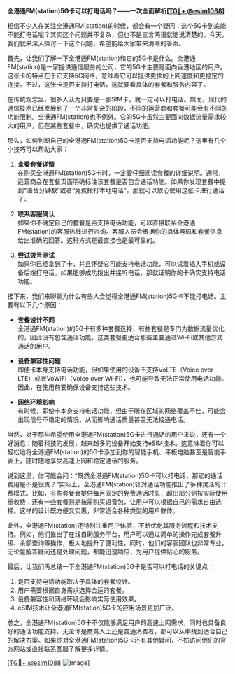**全港通FM(station)5G卡可以打电话吗？——一次全面解析[[TG💪+ @esim1088](https://t.me/s/esim1088)]**

相信不少人在关注全港通FM(station)的时候，都会有一个疑问：这个5G卡到底能不能打电话呢？其实这个问题并不复杂，但也不是三言两语就能说清楚的。今天，我们就来深入探讨一下这个问题，希望能给大家带来清晰的答案。

首先，让我们了解一下全港通FM(station)和它的5G卡是什么。全港通FM(station)是一家提供通信服务的公司，它的5G卡主要是面向香港地区的用户。这张卡的特点在于它支持5G网络，意味着它可以提供更快的上网速度和更稳定的连接。不过，这张卡是否支持打电话，这就要看具体的套餐和服务内容了。

在传统观念里，很多人认为只要是一张SIM卡，就一定可以打电话。然而，现代的通信技术已经发展到了一个非常复杂的阶段，不同的运营商和套餐可能会有不同的功能限制。全港通FM(station)也不例外。它的5G卡虽然主要面向数据流量需求较大的用户，但在某些套餐中，确实也提供了通话功能。

那么，如何判断自己的全港通FM(station)5G卡是否支持电话功能呢？这里有几个小技巧可以帮助大家：

1. **查看套餐详情**  
   在购买全港通FM(station)5G卡时，一定要仔细阅读套餐的详细说明。通常，运营商会在套餐页面明确标注该套餐是否包含通话功能。如果你发现套餐中提到“语音分钟数”或者“免费拨打本地电话”，那就可以放心使用这张卡进行通话了。

2. **联系客服确认**  
   如果你不确定自己的套餐是否支持电话功能，可以直接联系全港通FM(station)的客服热线进行咨询。客服人员会根据你的具体号码和套餐信息给出准确的回答。这种方式是最直接也是最可靠的。

3. **尝试拨号测试**  
   如果你已经拿到了卡，并且怀疑它可能支持电话功能，可以试着插入手机或设备后拨打电话。如果能够成功拨出并接听电话，那就证明你的卡确实支持电话功能。

接下来，我们来聊聊为什么有些人会觉得全港通FM(station)5G卡不能打电话。主要有以下几个原因：

- **套餐设计不同**  
  全港通FM(station)的5G卡有多种套餐选择，有些套餐是专门为数据流量优化的，因此没有包含通话功能。这类套餐更适合那些主要通过Wi-Fi或其他方式通话的用户。

- **设备兼容性问题**  
  即便卡本身支持电话功能，但如果使用的设备不支持VoLTE（Voice over LTE）或者VoWiFi（Voice over Wi-Fi），也可能导致无法正常使用电话功能。因此，在使用前要确保设备支持这些技术。

- **网络环境影响**  
  有时候，即使卡本身支持电话功能，但由于所在区域的网络覆盖不佳，可能会出现信号不稳定的情况，从而影响通话质量甚至无法接通电话。

当然，对于那些希望使用全港通FM(station)5G卡进行通话的用户来说，还有一个好消息：随着科技的发展，越来越多的设备开始支持eSIM技术。这意味着你可以轻松地将全港通FM(station)的5G卡添加到你的智能手机、平板电脑甚至是智能手表上，随时随地享受高速上网和稳定通话的服务。

说到这里，你可能会问：“既然全港通FM(station)5G卡可以打电话，那它的通话费用是不是很贵？”实际上，全港通FM(station)针对通话功能推出了多种灵活的计费模式。比如，有些套餐会提供每月固定的免费通话时长，超出部分则按实际使用量收费；还有一些套餐则是按需购买语音包，让用户可以根据自己的需求自由选择。这样的设计既方便又实惠，非常适合各种类型的用户群体。

此外，全港通FM(station)还特别注重用户体验，不断优化其服务流程和技术支持。例如，他们推出了在线自助服务平台，用户可以通过简单的操作完成套餐升级、余额查询等操作，极大地提升了便利性。同时，他们的客服团队也非常专业，无论是解答疑问还是处理问题，都能迅速响应，为用户提供贴心的服务。

最后，让我们再总结一下全港通FM(station)5G卡是否可以打电话的关键点：

1. 是否支持电话功能取决于具体的套餐设计。
2. 用户需要根据自身需求选择合适的套餐。
3. 设备兼容性和网络环境会影响实际使用效果。
4. eSIM技术让全港通FM(station)5G卡的应用场景更加广泛。

总之，全港通FM(station)5G卡不仅能够满足用户的高速上网需求，同时也具备良好的通话功能支持。无论你是商务人士还是普通消费者，都可以从中找到适合自己的解决方案。如果你对全港通FM(station)5G卡还有其他疑问，不妨访问他们的官方网站或直接联系客服了解更多详情。

[[TG💪+ @esim1088](https://t.me/s/esim1088) ![Image](https://i.postimg.cc/4NQfJmqS/Snipaste-2025-05-13-00-14-12.png)]